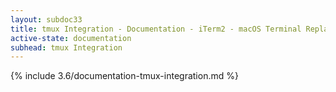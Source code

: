 ```yaml
---
layout: subdoc33
title: tmux Integration - Documentation - iTerm2 - macOS Terminal Replacement
active-state: documentation
subhead: tmux Integration
---
```

{% include 3.6/documentation-tmux-integration.md %}



